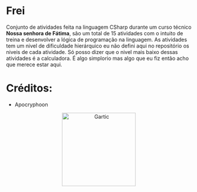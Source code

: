 # Frei
Conjunto de atividades feita na linguagem CSharp durante um curso técnico **Nossa senhora de Fátima**, são um total de 15 atividades com o intuito de treina e desenvolver a lógica de programação na linguagem. As atividades tem um nivel de dificuldade hierárquico eu não defini aqui no repositório os niveis de cada atividade. Só posso dizer que o nivel mais baixo dessas atividades é a calculadora. É algo simplorio mas algo que eu fiz então acho que merece estar aqui.

# Créditos:
- Apocryphoon

<p align="center">
  <img src="https://user-images.githubusercontent.com/32386767/89684916-b7b3cd80-d8d1-11ea-934a-0078ec1f544c.png" alt="Gartic" height="200" width="200"/>
</p>
